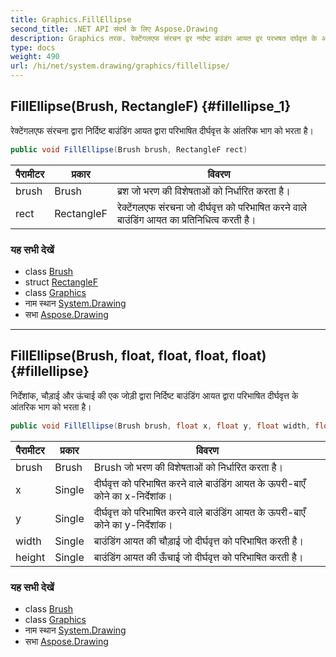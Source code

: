 ```yaml
---
title: Graphics.FillEllipse
second_title: .NET API संदर्भ के लिए Aspose.Drawing
description: Graphics तरक. रेक्टेंगलएफ संरचन द्वर नर्दष्ट बउंडंग आयत द्वर परभषत दर्घवृत्त के आंतरक भग क भरत है
type: docs
weight: 490
url: /hi/net/system.drawing/graphics/fillellipse/
---
```

## FillEllipse(Brush, RectangleF) {#fillellipse_1}

रेक्टेंगलएफ संरचना द्वारा निर्दिष्ट बाउंडिंग आयत द्वारा परिभाषित दीर्घवृत्त के आंतरिक भाग को भरता है।

```csharp
public void FillEllipse(Brush brush, RectangleF rect)
```

| पैरामीटर | प्रकार | विवरण |
| --- | --- | --- |
| brush | Brush | ब्रश जो भरण की विशेषताओं को निर्धारित करता है। |
| rect | RectangleF | रेक्टेंगलएफ संरचना जो दीर्घवृत्त को परिभाषित करने वाले बाउंडिंग आयत का प्रतिनिधित्व करती है। |

### यह सभी देखें

* class [Brush](../../brush/)
* struct [RectangleF](../../rectanglef/)
* class [Graphics](../)
* नाम स्थान [System.Drawing](../../graphics/)
* सभा [Aspose.Drawing](../../../)

---

## FillEllipse(Brush, float, float, float, float) {#fillellipse}

निर्देशांक, चौड़ाई और ऊंचाई की एक जोड़ी द्वारा निर्दिष्ट बाउंडिंग आयत द्वारा परिभाषित दीर्घवृत्त के आंतरिक भाग को भरता है।

```csharp
public void FillEllipse(Brush brush, float x, float y, float width, float height)
```

| पैरामीटर | प्रकार | विवरण |
| --- | --- | --- |
| brush | Brush | Brush जो भरण की विशेषताओं को निर्धारित करता है। |
| x | Single | दीर्घवृत्त को परिभाषित करने वाले बाउंडिंग आयत के ऊपरी-बाएँ कोने का x-निर्देशांक। |
| y | Single | दीर्घवृत्त को परिभाषित करने वाले बाउंडिंग आयत के ऊपरी-बाएँ कोने का y-निर्देशांक। |
| width | Single | बाउंडिंग आयत की चौड़ाई जो दीर्घवृत्त को परिभाषित करती है। |
| height | Single | बाउंडिंग आयत की ऊँचाई जो दीर्घवृत्त को परिभाषित करती है। |

### यह सभी देखें

* class [Brush](../../brush/)
* class [Graphics](../)
* नाम स्थान [System.Drawing](../../graphics/)
* सभा [Aspose.Drawing](../../../)


